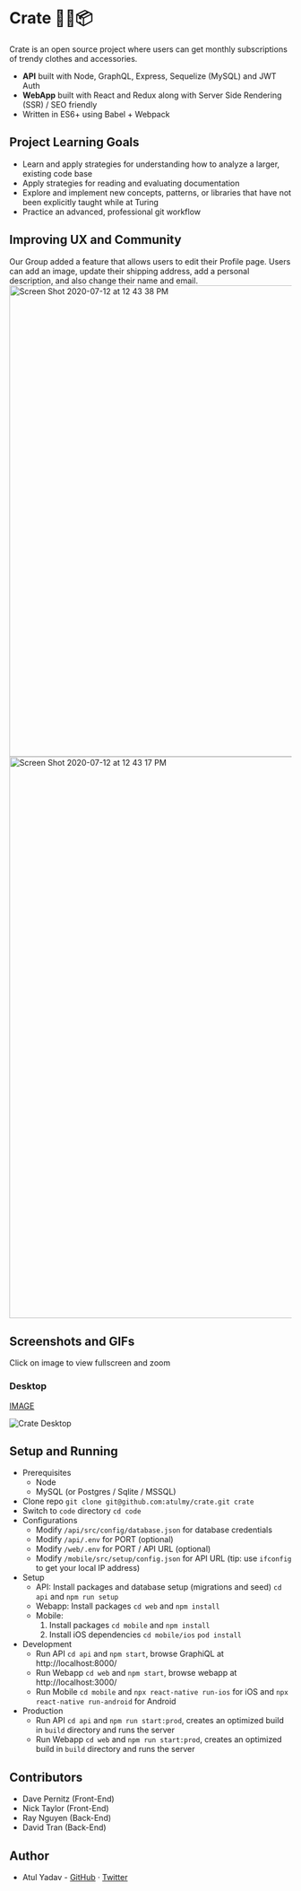 
# Crate 👕👖📦

Crate is an open source project where users can get monthly subscriptions of trendy clothes and accessories.
- **API** built with Node, GraphQL, Express, Sequelize (MySQL) and JWT Auth
- **WebApp** built with React and Redux along with Server Side Rendering (SSR) / SEO friendly
- Written in ES6+ using Babel + Webpack

## Project Learning Goals
- Learn and apply strategies for understanding how to analyze a larger, existing code base
- Apply strategies for reading and evaluating documentation
- Explore and implement new concepts, patterns, or libraries that have not been explicitly taught while at Turing
- Practice an advanced, professional git workflow


## Improving UX and Community
Our Group added a feature that allows users to edit their Profile page.  Users can add an image, update their shipping address, add a personal description, and also change their name and email.
<img width="841" alt="Screen Shot 2020-07-12 at 12 43 38 PM" src="https://user-images.githubusercontent.com/44849120/87254152-b790f100-c43d-11ea-8845-9457b263ad8f.png">
<img width="1002" alt="Screen Shot 2020-07-12 at 12 43 17 PM" src="https://user-images.githubusercontent.com/44849120/87254188-f2932480-c43d-11ea-912b-89a89b6c7c1f.png">



## Screenshots and GIFs
Click on image to view fullscreen and zoom

### Desktop
[IMAGE](https://github.com/atulmy/atulmy.github.io/blob/master/images/crate/desktop-all-with-link.png)

![Crate Desktop](https://raw.githubusercontent.com/atulmy/atulmy.github.io/master/images/crate/desktop-all-with-link.png)


## Setup and Running
- Prerequisites
  - Node
  - MySQL (or Postgres / Sqlite / MSSQL)
- Clone repo `git clone git@github.com:atulmy/crate.git crate`
- Switch to `code` directory `cd code`
- Configurations
  - Modify `/api/src/config/database.json` for database credentials
  - Modify `/api/.env` for PORT (optional)
  - Modify `/web/.env` for PORT / API URL (optional)
  - Modify `/mobile/src/setup/config.json` for API URL (tip: use `ifconfig` to get your local IP address)
- Setup
  - API: Install packages and database setup (migrations and seed) `cd api` and `npm run setup`
  - Webapp: Install packages `cd web` and `npm install`
  - Mobile: 
    1. Install packages `cd mobile` and `npm install`
    2. Install iOS dependencies `cd mobile/ios` `pod install`
- Development
  - Run API `cd api` and `npm start`, browse GraphiQL at http://localhost:8000/
  - Run Webapp `cd web` and `npm start`, browse webapp at http://localhost:3000/
  - Run Mobile `cd mobile` and `npx react-native run-ios` for iOS and `npx react-native run-android` for Android
- Production
  - Run API `cd api` and `npm run start:prod`, creates an optimized build in `build` directory and runs the server
  - Run Webapp `cd web` and `npm run start:prod`, creates an optimized build in `build` directory and runs the server

## Contributors
- Dave Pernitz (Front-End)
- Nick Taylor (Front-End)
- Ray Nguyen (Back-End)
- David Tran (Back-End)







## Author
- Atul Yadav - [GitHub](https://github.com/atulmy) · [Twitter](https://twitter.com/atulmy)

